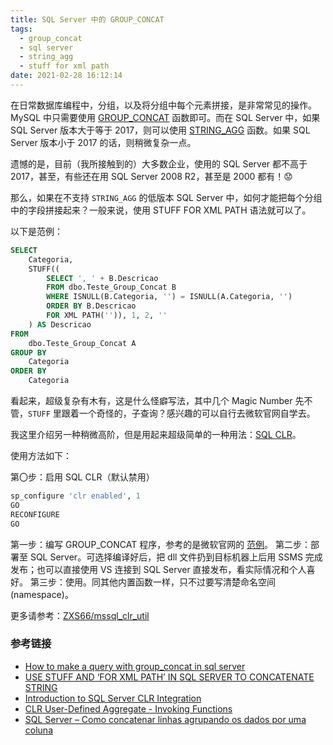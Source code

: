 ```yaml
---
title: SQL Server 中的 GROUP_CONCAT
tags:
  - group_concat
  - sql server
  - string_agg
  - stuff for xml path
date: 2021-02-28 16:12:14
---
```


在日常数据库编程中，分组，以及将分组中每个元素拼接，是非常常见的操作。MySQL 中只需要使用 [GROUP_CONCAT](https://dev.mysql.com/doc/refman/8.0/en/aggregate-functions.html#function_group-concat) 函数即可。而在 SQL Server 中，如果 SQL Server 版本大于等于 2017，则可以使用 [STRING_AGG](https://docs.microsoft.com/en-us/sql/t-sql/functions/string-agg-transact-sql?view=sql-server-ver15) 函数。如果 SQL Server 版本小于 2017 的话，则稍微复杂一点。

遗憾的是，目前（我所接触到的）大多数企业，使用的 SQL Server 都不高于 2017，甚至，有些还在用 SQL Server 2008 R2，甚至是 2000 都有！😟

那么，如果在不支持 `STRING_AGG` 的低版本 SQL Server 中，如何才能把每个分组中的字段拼接起来？一般来说，使用 STUFF FOR XML PATH 语法就可以了。

以下是范例：

``` sql
SELECT  
    Categoria,
    STUFF((
        SELECT ', ' + B.Descricao 
        FROM dbo.Teste_Group_Concat B 
        WHERE ISNULL(B.Categoria, '') = ISNULL(A.Categoria, '')
        ORDER BY B.Descricao 
        FOR XML PATH('')), 1, 2, ''
    ) AS Descricao
FROM
    dbo.Teste_Group_Concat A
GROUP BY 
    Categoria
ORDER BY 
    Categoria
```

看起来，超级复杂有木有，这是什么怪癖写法，其中几个 Magic Number 先不管，`STUFF` 里跟着一个奇怪的，子查询？感兴趣的可以自行去微软官网自学去。

我这里介绍另一种稍微高阶，但是用起来超级简单的一种用法：[SQL CLR](https://learn.microsoft.com/en-us/dotnet/framework/data/adonet/sql/introduction-to-sql-server-clr-integration)。

使用方法如下：

第〇步：启用 SQL CLR（默认禁用）

```sql
sp_configure 'clr enabled', 1  
GO  
RECONFIGURE  
GO
```
第一步：编写 GROUP_CONCAT 程序，参考的是微软官网的 [范例](https://learn.microsoft.com/en-us/sql/relational-databases/clr-integration-database-objects-user-defined-functions/clr-user-defined-aggregate-invoking-functions)。
第二步：部署至 SQL Server。可选择编译好后，把 dll 文件扔到目标机器上后用 SSMS 完成发布；也可以直接使用 VS 连接到 SQL Server 直接发布，看实际情况和个人喜好。
第三步：使用。同其他内置函数一样，只不过要写清楚命名空间(namespace)。

更多请参考：[ZXS66/mssql_clr_util](https://github.com/ZXS66/mssql_clr_util)

### 参考链接

- [How to make a query with group_concat in sql server](https://stackoverflow.com/questions/17591490/how-to-make-a-query-with-group-concat-in-sql-server)
- [USE STUFF AND ‘FOR XML PATH’ IN SQL SERVER TO CONCATENATE STRING](https://codemegeek.com/2018/11/17/use-stuff-and-for-xml-path-in-sql-server-to-concatenate-string/)
- [Introduction to SQL Server CLR Integration](https://learn.microsoft.com/en-us/dotnet/framework/data/adonet/sql/introduction-to-sql-server-clr-integration)
- [CLR User-Defined Aggregate - Invoking Functions](https://learn.microsoft.com/en-us/sql/relational-databases/clr-integration-database-objects-user-defined-functions/clr-user-defined-aggregate-invoking-functions)
- [SQL Server – Como concatenar linhas agrupando os dados por uma coluna](https://dirceuresende.com/blog/sql-server-como-concatenar-linhas-agrupando-os-dados-por-uma-coluna-grouped-concatenation/)

